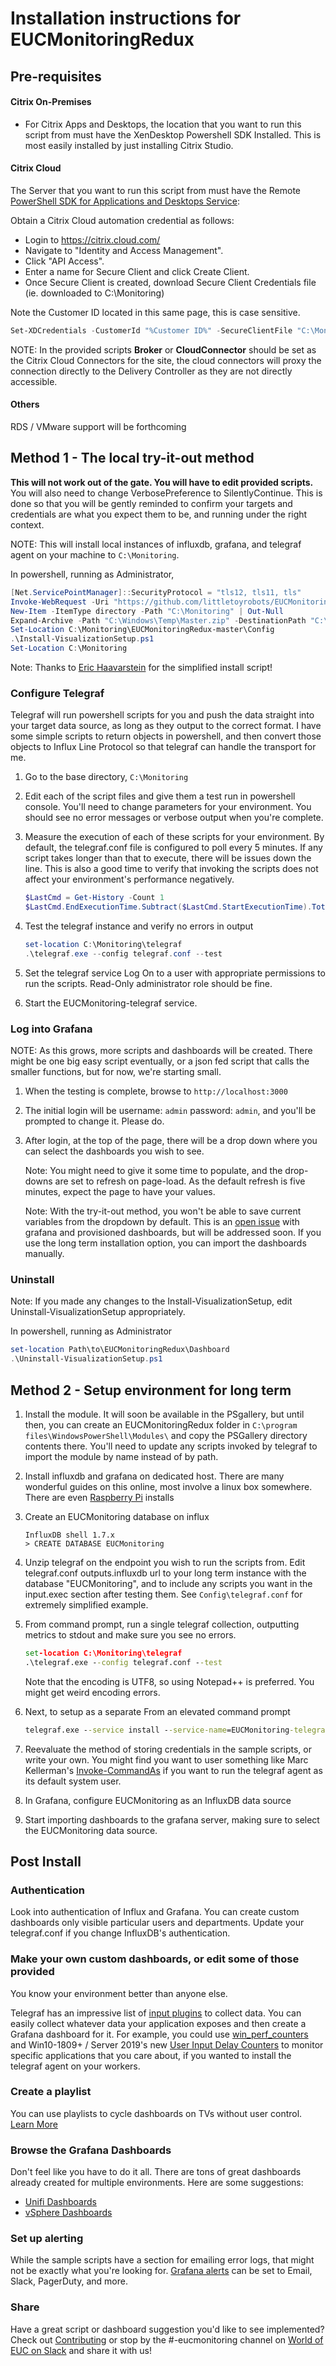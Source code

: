 # Installation instructions for EUCMonitoringRedux

## Pre-requisites

#### Citrix On-Premises

- For Citrix Apps and Desktops, the location that you want to run this script from must have the XenDesktop Powershell SDK Installed. This is most easily installed by just installing Citrix Studio.

#### Citrix Cloud

The Server that you want to run this script from must have the Remote [PowerShell SDK for Applications and Desktops Service](http://download.apps.cloud.com/CitrixPoshSdk.exe):

Obtain a Citrix Cloud automation credential as follows:

- Login to <https://citrix.cloud.com/>
- Navigate to "Identity and Access Management".
- Click "API Access".
- Enter a name for Secure Client and click Create Client.
- Once Secure Client is created, download Secure Client Credentials file (ie. downloaded to C:\Monitoring)

Note the Customer ID located in this same page, this is case sensitive.

```Powershell
Set-XDCredentials -CustomerId "%Customer ID%" -SecureClientFile "C:\Monitoring\secureclient.csv" -ProfileType CloudApi -StoreAs "CloudAdmin"
```

NOTE: In the provided scripts **Broker** or **CloudConnector** should be set as the Citrix Cloud Connectors for the site, the cloud connectors will proxy the connection directly to the Delivery Controller as they are not directly accessible.

#### Others

RDS / VMware support will be forthcoming

## Method 1 - The local try-it-out method

**This will not work out of the gate. You will have to edit provided scripts.** You will also need to change VerbosePreference to SilentlyContinue. This is done so that you will be gently reminded to confirm your targets and credentials are what you expect them to be, and running under the right context.

NOTE: This will install local instances of influxdb, grafana, and telegraf agent on your machine to `C:\Monitoring`.

In powershell, running as Administrator,

   ```powershell
   [Net.ServicePointManager]::SecurityProtocol = "tls12, tls11, tls"
   Invoke-WebRequest -Uri "https://github.com/littletoyrobots/EUCMonitoringRedux/archive/master.zip" -OutFile "C:\Windows\Temp\Master.zip"
   New-Item -ItemType directory -Path "C:\Monitoring" | Out-Null
   Expand-Archive -Path "C:\Windows\Temp\Master.zip" -DestinationPath "C:\Monitoring"
   Set-Location C:\Monitoring\EUCMonitoringRedux-master\Config
   .\Install-VisualizationSetup.ps1
   Set-Location C:\Monitoring
   ```

Note: Thanks to [Eric Haavarstein](https://twitter.com/xenappblog) for the simplified install script!

### Configure Telegraf

Telegraf will run powershell scripts for you and push the data straight into your target data source, as long as they output to the correct format. I have some simple scripts to return objects in powershell, and then convert those objects to Influx Line Protocol so that telegraf can handle the transport for me.

1. Go to the base directory, `C:\Monitoring`
1. Edit each of the script files and give them a test run in powershell console. You'll need to change parameters for your environment. You should see no error messages or verbose output when you're complete.
1. Measure the execution of each of these scripts for your environment. By default, the telegraf.conf file is configured to poll every 5 minutes. If any script takes longer than that to execute, there will be issues down the line. This is also a good time to verify that invoking the scripts does not affect your environment's performance negatively.

   ```powershell
   $LastCmd = Get-History -Count 1
   $LastCmd.EndExecutionTime.Subtract($LastCmd.StartExecutionTime).TotalSeconds
   ```

1. Test the telegraf instance and verify no errors in output

   ```powershell
   set-location C:\Monitoring\telegraf
   .\telegraf.exe --config telegraf.conf --test
   ```

1. Set the telegraf service Log On to a user with appropriate permissions to run the scripts. Read-Only administrator role should be fine.
1. Start the EUCMonitoring-telegraf service.

### Log into Grafana

NOTE: As this grows, more scripts and dashboards will be created. There might be one big easy script eventually, or a json fed script that calls the smaller functions, but for now, we're starting small.

1. When the testing is complete, browse to `http://localhost:3000`
1. The initial login will be username: `admin` password: `admin`, and you'll be prompted to change it. Please do.
1. After login, at the top of the page, there will be a drop down where you can select the dashboards you wish to see.

   Note: You might need to give it some time to populate, and the drop-downs are set to refresh on page-load. As the default refresh is five minutes, expect the page to have your values.

   Note: With the try-it-out method, you won't be able to save current variables from the dropdown by default. This is an [open issue](https://github.com/grafana/grafana/issues/11778) with grafana and provisioned dashboards, but will be addressed soon. If you use the long term installation option, you can import the dashboards manually.

### Uninstall

Note: If you made any changes to the Install-VisualizationSetup, edit Uninstall-VisualizationSetup appropriately.

In powershell, running as Administrator

```powershell
set-location Path\to\EUCMonitoringRedux\Dashboard
.\Uninstall-VisualizationSetup.ps1
```

## Method 2 - Setup environment for long term

1. Install the module. It will soon be available in the PSgallery, but until then, you can create an EUCMonitoringRedux folder in `C:\program files\WindowsPowerShell\Modules\` and copy the PSGallery directory contents there. You'll need to update any scripts invoked by telegraf to import the module by name instead of by path.
1. Install influxdb and grafana on dedicated host. There are many wonderful guides on this online, most involve a linux box somewhere. There are even [Raspberry Pi](https://www.influxdata.com/blog/running-the-tick-stack-on-a-raspberry-pi/) installs
1. Create an EUCMonitoring database on influx

   ```influxql
   InfluxDB shell 1.7.x
   > CREATE DATABASE EUCMonitoring
   ```

1. Unzip telegraf on the endpoint you wish to run the scripts from. Edit telegraf.conf outputs.influxdb url to your long term instance with the database "EUCMonitoring", and to include any scripts you want in the input.exec section after testing them. See `Config\telegraf.conf` for extremely simplified example.
1. From command prompt, run a single telegraf collection, outputting metrics to stdout and make sure you see no errors.

   ```cmd
   set-location C:\Monitoring\telegraf
   .\telegraf.exe --config telegraf.conf --test
   ```

   Note that the encoding is UTF8, so using Notepad++ is preferred. You might get weird encoding errors.

1. Next, to setup as a separate From an elevated command prompt

   ```cmd
   telegraf.exe --service install --service-name=EUCMonitoring-telegraf --service-display-name=EUCMonitoring-telegraf --config=C:\Full\Path\To\telegraf.conf
   ```

1. Reevaluate the method of storing credentials in the sample scripts, or write your own. You might find you want to user something like Marc Kellerman's [Invoke-CommandAs](https://github.com/mkellerman/invoke-commandas) if you want to run the telegraf agent as its default system user.
1. In Grafana, configure EUCMonitoring as an InfluxDB data source
1. Start importing dashboards to the grafana server, making sure to select the EUCMonitoring data source.

## Post Install

### Authentication

Look into authentication of Influx and Grafana. You can create custom dashboards only visible particular users and departments. Update your telegraf.conf if you change InfluxDB's authentication.

### Make your own custom dashboards, or edit some of those provided

You know your environment better than anyone else.

Telegraf has an impressive list of [input plugins](https://github.com/influxdata/telegraf/tree/master/plugins/inputs) to collect data. You can easily collect whatever data your application exposes and then create a Grafana dashboard for it. For example, you could use [win_perf_counters](https://github.com/influxdata/telegraf/tree/master/plugins/inputs/win_perf_counters) and Win10-1809+ / Server 2019's new [User Input Delay Counters](https://docs.microsoft.com/en-us/windows-server/remote/remote-desktop-services/rds-rdsh-performance-counters) to monitor specific applications that you care about, if you wanted to install the telegraf agent on your workers.

### Create a playlist

You can use playlists to cycle dashboards on TVs without user control. [Learn More](https://grafana.com/docs/reference/playlist/)

### Browse the Grafana Dashboards

Don't feel like you have to do it all. There are tons of great dashboards already created for multiple environments. Here are some suggestions:

- [Unifi Dashboards](https://grafana.com/grafana/dashboards?search=unifi)
- [vSphere Dashboards](https://grafana.com/grafana/dashboards?search=vsphere)

### Set up alerting

While the sample scripts have a section for emailing error logs, that might not be exactly what you're looking for. [Grafana alerts](https://grafana.com/docs/alerting/notifications/) can be set to Email, Slack, PagerDuty, and more.

### Share

Have a great script or dashboard suggestion you'd like to see implemented? Check out [Contributing](https://github.com/littletoyrobots/EUCMonitoringRedux/blob/master/.github/CONTRIBUTING.md) or stop by the #-eucmonitoring channel on [World of EUC on Slack](https://communityinviter.com/apps/worldofeuc/world-of-euc-project) and share it with us!
